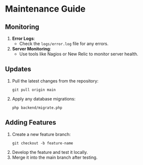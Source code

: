 # Maintenance Guide

## Monitoring
1. **Error Logs**:
   - Check the `logs/error.log` file for any errors.
2. **Server Monitoring**:
   - Use tools like Nagios or New Relic to monitor server health.

## Updates
1. Pull the latest changes from the repository:
   ```
   git pull origin main
   ```
2. Apply any database migrations:
   ```
   php backend/migrate.php
   ```

## Adding Features
1. Create a new feature branch:
   ```
   git checkout -b feature-name
   ```
2. Develop the feature and test it locally.
3. Merge it into the main branch after testing.
